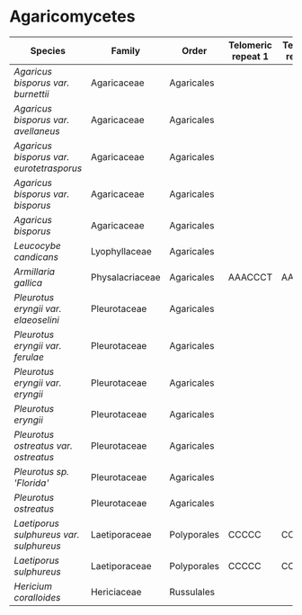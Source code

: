 # Agaricomycetes

| Species | Family | Order | Telomeric repeat 1 | Telomeric repeat 2 | Data type |
| -- | --- | --- | --- | --- | --- |
| *Agaricus bisporus var. burnettii* | Agaricaceae | Agaricales |  |  | pacbio |
| *Agaricus bisporus var. avellaneus* | Agaricaceae | Agaricales |  |  | pacbio |
| *Agaricus bisporus var. eurotetrasporus* | Agaricaceae | Agaricales |  |  | pacbio |
| *Agaricus bisporus var. bisporus* | Agaricaceae | Agaricales |  |  | pacbio |
| *Agaricus bisporus* | Agaricaceae | Agaricales |  |  | pacbio |
| *Leucocybe candicans* | Lyophyllaceae | Agaricales |  |  | pacbio |
| *Armillaria gallica* | Physalacriaceae | Agaricales | AAACCCT | AACCCTG | pacbio |
| *Pleurotus eryngii var. elaeoselini* | Pleurotaceae | Agaricales |  |  | pacbio |
| *Pleurotus eryngii var. ferulae* | Pleurotaceae | Agaricales |  |  | pacbio |
| *Pleurotus eryngii var. eryngii* | Pleurotaceae | Agaricales |  |  | pacbio |
| *Pleurotus eryngii* | Pleurotaceae | Agaricales |  |  | pacbio |
| *Pleurotus ostreatus var. ostreatus* | Pleurotaceae | Agaricales |  |  | pacbio |
| *Pleurotus sp. 'Florida'* | Pleurotaceae | Agaricales |  |  | pacbio |
| *Pleurotus ostreatus* | Pleurotaceae | Agaricales |  |  | pacbio |
| *Laetiporus sulphureus var. sulphureus* | Laetiporaceae | Polyporales | CCCCC | CCCCCCC | pacbio |
| *Laetiporus sulphureus* | Laetiporaceae | Polyporales | CCCCC | CCCCCCC | pacbio |
| *Hericium coralloides* | Hericiaceae | Russulales |  |  | pacbio |

